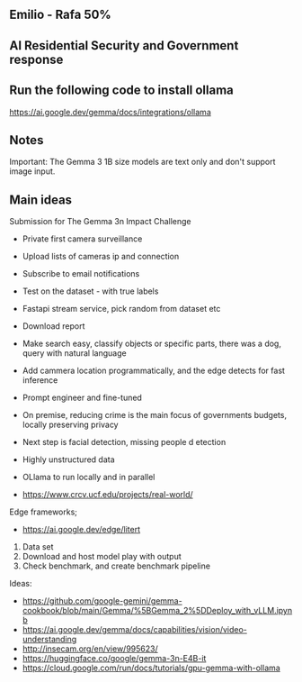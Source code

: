## Emilio - Rafa 50% 



## AI Residential Security and Government response 
## Run the following code to install ollama
https://ai.google.dev/gemma/docs/integrations/ollama



## Notes 

Important: The Gemma 3 1B size models are text only and don't support image input.

## Main ideas
Submission for The Gemma 3n Impact Challenge

* Private first camera surveillance 
* Upload lists of cameras ip and connection 
* Subscribe to email notifications 
* Test on the dataset - with true labels 
* Fastapi stream service, pick random from dataset etc 
* Download report 

* Make search easy, classify objects or specific parts, there was a dog, query with natural language 
* Add cammera location programmatically, and the edge detects for fast inference 
* Prompt engineer and fine-tuned 
* On premise, reducing crime is the main focus of governments budgets, locally preserving privacy 
* Next step is facial detection, missing people d etection 
* Highly unstructured data 
* OLlama to run locally and in parallel 
* https://www.crcv.ucf.edu/projects/real-world/


Edge frameworks;
* https://ai.google.dev/edge/litert


1. Data set
2. Download and host model play with output 
3. Check benchmark, and create benchmark pipeline 




Ideas:
* https://github.com/google-gemini/gemma-cookbook/blob/main/Gemma/%5BGemma_2%5DDeploy_with_vLLM.ipynb
* https://ai.google.dev/gemma/docs/capabilities/vision/video-understanding
* http://insecam.org/en/view/995623/
* https://huggingface.co/google/gemma-3n-E4B-it
* https://cloud.google.com/run/docs/tutorials/gpu-gemma-with-ollama



